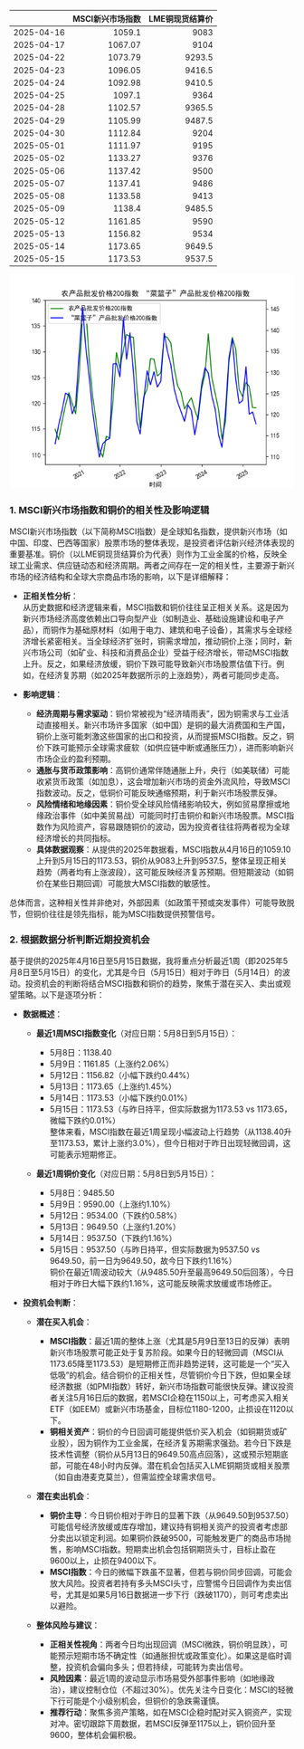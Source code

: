 |            |   MSCI新兴市场指数 |   LME铜现货结算价 |
|:-----------|-------------------:|------------------:|
| 2025-04-16 |            1059.1  |            9083   |
| 2025-04-17 |            1067.07 |            9104   |
| 2025-04-22 |            1073.79 |            9293.5 |
| 2025-04-23 |            1096.05 |            9416.5 |
| 2025-04-24 |            1092.98 |            9410.5 |
| 2025-04-25 |            1097.1  |            9364   |
| 2025-04-28 |            1102.57 |            9365.5 |
| 2025-04-29 |            1105.99 |            9487.5 |
| 2025-04-30 |            1112.84 |            9204   |
| 2025-05-01 |            1111.97 |            9195   |
| 2025-05-02 |            1133.27 |            9376   |
| 2025-05-06 |            1137.42 |            9500   |
| 2025-05-07 |            1137.41 |            9486   |
| 2025-05-08 |            1133.58 |            9413   |
| 2025-05-09 |            1138.4  |            9485.5 |
| 2025-05-12 |            1161.85 |            9590   |
| 2025-05-13 |            1156.82 |            9534   |
| 2025-05-14 |            1173.65 |            9649.5 |
| 2025-05-15 |            1173.53 |            9537.5 |

![图](MSCI_copper.png)

### 1. MSCI新兴市场指数和铜价的相关性及影响逻辑

MSCI新兴市场指数（以下简称MSCI指数）是全球知名指数，提供新兴市场（如中国、印度、巴西等国家）股票市场的整体表现，是投资者评估新兴经济体表现的重要基准。铜价（以LME铜现货结算价为代表）则作为工业金属的价格，反映全球工业需求、供应链动态和经济周期。两者之间存在一定的相关性，主要源于新兴市场的经济结构和全球大宗商品市场的影响，以下是详细解释：

- **正相关性分析**：  
  从历史数据和经济逻辑来看，MSCI指数和铜价往往呈正相关关系。这是因为新兴市场经济高度依赖出口导向型产业（如制造业、基础设施建设和电子产品），而铜作为基础原材料（如用于电力、建筑和电子设备），其需求与全球经济增长紧密相关。当全球经济扩张时，铜需求增加，推动铜价上涨；同时，新兴市场公司（如矿业、科技和消费品企业）受益于经济增长，带动MSCI指数上升。反之，如果经济放缓，铜价下跌可能导致新兴市场股票估值下行。例如，在经济复苏期（如2025年数据所示的上涨趋势），两者可能同步走高。

- **影响逻辑**：  
  - **经济周期与需求驱动**：铜价常被视为“经济晴雨表”，因为铜需求与工业活动直接相关。新兴市场许多国家（如中国）是铜的最大消费国和生产国，铜价上涨可能刺激这些国家的出口和投资，从而提振MSCI指数。反之，铜价下跌可能预示全球需求疲软（如供应链中断或通胀压力），进而影响新兴市场企业的盈利预期。
  - **通胀与货币政策影响**：高铜价通常伴随通胀上升，央行（如美联储）可能收紧货币政策（如加息），这会增加新兴市场的资金外流风险，导致MSCI指数波动。反之，低铜价可能反映通缩预期，利于新兴市场股票反弹。
  - **风险情绪和地缘因素**：铜价受全球风险情绪影响较大，例如贸易摩擦或地缘政治事件（如中美贸易战）可能同时打击铜价和新兴市场股票。MSCI指数作为风险资产，容易跟随铜价的波动，因为投资者往往将两者视为全球经济增长的共同指标。
  - **具体数据观察**：从提供的2025年数据看，MSCI指数从4月16日的1059.10上升到5月15日的1173.53，铜价从9083上升到9537.5，整体呈现正相关趋势（两者均有上涨波段），这可能反映经济复苏预期。但短期波动（如铜价在某些日期回调）可能放大MSCI指数的敏感性。

总体而言，这种相关性并非绝对，外部因素（如政策干预或突发事件）可能导致脱节，但铜价往往是领先指标，能为MSCI指数提供预警信号。

### 2. 根据数据分析判断近期投资机会

基于提供的2025年4月16日至5月15日数据，我将重点分析最近1周（即2025年5月8日至5月15日）的变化，尤其是今日（5月15日）相对于昨日（5月14日）的波动。投资机会的判断将结合MSCI指数和铜价的趋势，聚焦于潜在买入、卖出或观望策略。以下是逐项分析：

- **数据概述**：  
  - **最近1周MSCI指数变化**（对应日期：5月8日到5月15日）：  
    - 5月8日：1138.40  
    - 5月9日：1161.85（上涨约2.06%）  
    - 5月12日：1156.82（小幅下跌约0.44%）  
    - 5月13日：1173.65（上涨约1.45%）  
    - 5月14日：1173.53（小幅下跌约0.01%）  
    - 5月15日：1173.53（与昨日持平，但实际数据为1173.53 vs 1173.65，微幅下跌约0.01%）  
    整体来看，MSCI指数在最近1周呈现小幅波动上行趋势（从1138.40升至1173.53，累计上涨约3.0%），但今日相对于昨日出现轻微回调，这可能表示短期修正。

  - **最近1周铜价变化**（对应日期：5月8日到5月15日）：  
    - 5月8日：9485.50  
    - 5月9日：9590.00（上涨约1.10%）  
    - 5月12日：9534.00（下跌约0.58%）  
    - 5月13日：9649.50（上涨约1.20%）  
    - 5月14日：9537.50（下跌约1.16%）  
    - 5月15日：9537.50（与昨日持平，但实际数据为9537.50 vs 9649.50，前一日为9649.50，故今日下跌约1.16%）  
    铜价在最近1周波动较大（从9485.50升至最高9649.50后回落），今日相对于昨日大幅下跌约1.16%，这可能反映需求放缓或市场修正。

- **投资机会判断**：  
  - **潜在买入机会**：  
    - **MSCI指数**：最近1周的整体上涨（尤其是5月9日至13日的反弹）表明新兴市场股票可能正处于复苏阶段。如果今日的轻微回调（MSCI从1173.65降至1173.53）是短期修正而非趋势逆转，这可能是一个“买入低吸”的机会。结合铜价的正相关性，尽管铜价今日下跌，但如果全球经济数据（如PMI指数）转好，新兴市场指数可能很快反弹。建议投资者关注5月16日后的数据，若MSCI企稳在1150以上，可考虑买入相关ETF（如EEM）或新兴市场基金，目标位1180-1200，止损设在1120以下。  
    - **铜相关资产**：铜价的今日回调可能提供低价买入机会（如铜期货或矿业股），因为铜作为工业金属，在经济复苏期需求强劲。若今日下跌是技术性调整（铜价从5月13日的9649.50高点回落），这或预示短期底部，可能在48小时内反弹。潜在机会包括买入LME铜期货或相关股票（如自由港麦克莫兰），但需监控全球需求信号。

  - **潜在卖出机会**：  
    - **铜价主导**：今日铜价相对于昨日的显著下跌（从9649.50到9537.50）可能信号经济放缓或库存增加，建议持有铜相关资产的投资者考虑部分卖出以锁定利润。如果铜价跌破9500，可能触发更广的商品市场抛售，影响MSCI指数。短期卖出机会包括铜期货头寸，目标止盈在9600以上，止损在9400以下。  
    - **MSCI指数**：今日的微幅下跌虽不显著，但若与铜价同步回调，可能会放大风险。投资者若持有多头MSCI头寸，应警惕今日回调作为卖出信号，尤其是如果5月16日数据进一步下行（跌破1170），则可考虑卖出以避险。

  - **整体风险与建议**：  
    - **正相关性视角**：两者今日均出现回调（MSCI微跌，铜价明显跌），可能预示短期市场不确定性（如通胀担忧或政策变化）。如果这是临时调整，投资机会偏向多头；但若持续，可能转为卖出信号。  
    - **风险因素**：最近1周的波动显示市场易受外部事件影响（如地缘政治），建议控制仓位（不超过30%）。优先关注今日变化：MSCI的轻微下行可能是个小级别机会，但铜价的急跌需谨慎。  
    - **推荐行动**：聚焦多资产策略，如在MSCI企稳时配对买入铜资产，实现对冲。密切跟踪下周数据，若MSCI反弹至1175以上，铜价回升至9600，整体机会偏积极。
